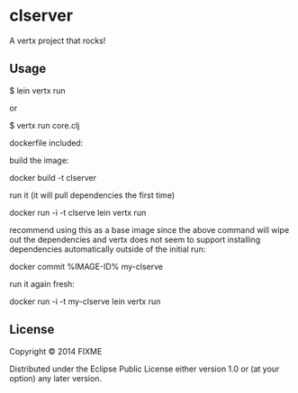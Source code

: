 # clserver

A vertx project that rocks!

## Usage

$ lein vertx run

or

$ vertx run core.clj

dockerfile included:

build the image:

  docker build -t clserver
  
run it (it will pull dependencies the first time)

  docker run -i -t clserve lein vertx run

recommend using this as a base image since the above command will wipe out the dependencies and vertx does not seem to support installing dependencies automatically outside of the initial run:

  docker commit %IMAGE-ID% my-clserve

run it again fresh:

  docker run -i -t my-clserve lein vertx run

## License

Copyright © 2014 FIXME

Distributed under the Eclipse Public License either version 1.0 or (at
your option) any later version.
